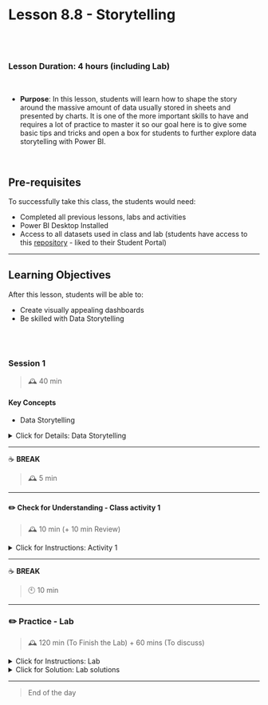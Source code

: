 # Lesson 8.8 - Storytelling

<br><br>

### Lesson Duration: 4 hours (including Lab)

<br>

- **Purpose**: In this lesson, students will learn how to shape the story around the massive amount of data usually stored in sheets and presented by charts. It is one of the more important skills to have and requires a lot of practice to master it so our goal here is to give some basic tips and tricks and open a box for students to further explore data storytelling with Power BI.

<br>

## Pre-requisites

To successfully take this class, the students would need:

- Completed all previous lessons, labs and activities
- Power BI Desktop Installed
- Access to all datasets used in class and lab (students have access to this [repository](https://github.com/ironhack-edu/power-bi-resources) - liked to their Student Portal)

---

## Learning Objectives

After this lesson, students will be able to:

- Create visually appealing dashboards
- Be skilled with Data Storytelling

<br><br>

### Session 1

> 🕰️ 40 min

#### Key Concepts

- Data Storytelling

<details>
<summary> Click for Details: Data Storytelling </summary>

<br>
  
To create a perfect storytelling, your must have on count the following points:

- **Data**: You should have access to your primary data source.
- **Filter**: This is the part when your started to create your first analysis and calculated fields.
- **Visualize**: Once you finished the manipulation, you want to create the visuals to share what you've already know or found with your previous analysis.
- **Stories**: This is one of the most important parts - your must find the correct way to share and tell everything you have found in your analysis.

<br>

![Image](https://education-team-2020.s3.eu-west-1.amazonaws.com/power-bi/week-2/day4_storytelling_1.png)

<br>

To create a good storytelling, you must follow these steps:

- **Narrative** - helps transforming the data to a simple story to share.
- **Visuals** - helps to convince people and redirect them to the point you want to share.
- **Data** - explains your point of view and sustains your visualizations.

<br>

![Image](https://education-team-2020.s3.eu-west-1.amazonaws.com/power-bi/week-2/day4_storytelling_2.png)

<br>

To have in count these points, be sure to follow these 4 key notes:

- _Clarity_: The story must be easy to follow. It doesn't matter how difficult was to find your insight but to note what you've found is the important part.
- _Relevance_: You must identify the most relevant of your analysis and include it into your storytelling.
- _History_: You're the storyteller of your history, so you need to create the story to make you spectator to understand what you want to share.
- _Images and words_: These key point will help you to convey in words what you want your audience to record in their mind, and also accompany those words with images that further facilitate their understanding.

> :exclamation: Note for instructor: After you explain this, you can talk about Spotify and their idea to personalize each user's story each year. This is a really good storytelling which shares with you your top musics and artists.

<br>

![Image](https://education-team-2020.s3.eu-west-1.amazonaws.com/power-bi/week-2/day4_spotify.png)

</details>

---

:coffee: **BREAK**

> 🕰️ 5 min

---

#### :pencil2: Check for Understanding - Class activity 1

> 🕰️ 10 min (+ 10 min Review)

<details>
  <summary> Click for Instructions: Activity 1 </summary>

<br>

Find similar examples as the one shared on the class with the Spotify personalized story for each user. You should work in groups of 2 or 3 share the ideas with the rest of the class.

</details>

---

:coffee: **BREAK**

> :clock10: 10 min

---

### :pencil2: Practice - Lab

> 🕰️ 120 min (To Finish the Lab) + 60 mins (To discuss)

<details>
  <summary> Click for Instructions: Lab </summary>

<br>

For maintenance purposes and to have a single source of truth, use this link to get to the lab instructions. This link will take you to the same content that is presented to students.

- [Lab | Dashboard](https://github.com/haggarw3/Power-BI-V1/blob/main/02_lean_lessons/week_2/day_4/lab-dashboard.md)

</details>

<details>
  <summary>Click for Solution: Lab solutions</summary>

<br>

Please refer the file `lab-dashboard-solution.md` to check the solution.

</details>

---

> End of the day
